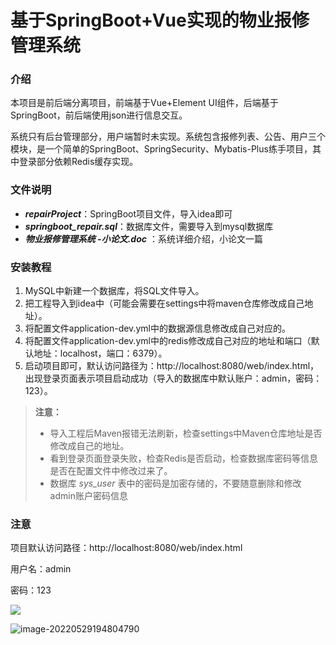 # 基于SpringBoot+Vue实现的物业报修管理系统


### 介绍

本项目是前后端分离项目，前端基于Vue+Element UI组件，后端基于SpringBoot，前后端使用json进行信息交互。



系统只有后台管理部分，用户端暂时未实现。系统包含报修列表、公告、用户三个模块，是一个简单的SpringBoot、SpringSecurity、Mybatis-Plus练手项目，其中登录部分依赖Redis缓存实现。

### 文件说明

* ***repairProject***：SpringBoot项目文件，导入idea即可
* ***springboot_repair.sql***：数据库文件，需要导入到mysql数据库
* ***物业报修管理系统 -小论文.doc*** ：系统详细介绍，小论文一篇

### 安装教程

1. MySQL中新建一个数据库，将SQL文件导入。
2. 把工程导入到idea中（可能会需要在settings中将maven仓库修改成自己地址）。
3. 将配置文件application-dev.yml中的数据源信息修改成自己对应的。
4. 将配置文件application-dev.yml中的redis修改成自己对应的地址和端口（默认地址：localhost，端口：6379）。
5. 启动项目即可，默认访问路径为：http://localhost:8080/web/index.html，出现登录页面表示项目启动成功（导入的数据库中默认账户：admin，密码：123）。

> **注意：**
>
> * 导入工程后Maven报错无法刷新，检查settings中Maven仓库地址是否修改成自己的地址。
> * 看到登录页面登录失败，检查Redis是否启动，检查数据库密码等信息是否在配置文件中修改过来了。
> * 数据库 *sys_user*  表中的密码是加密存储的，不要随意删除和修改admin账户密码信息

### 注意

项目默认访问路径：http://localhost:8080/web/index.html

用户名：admin

密码：123

![](https://cdn.jsdelivr.net/gh/CheckWk/imageHome/UsualNotes/image-20220529194804790.png)

![image-20220529194804790](C:\Users\Lenovo\AppData\Roaming\Typora\typora-user-images\image-20220529194804790.png)

